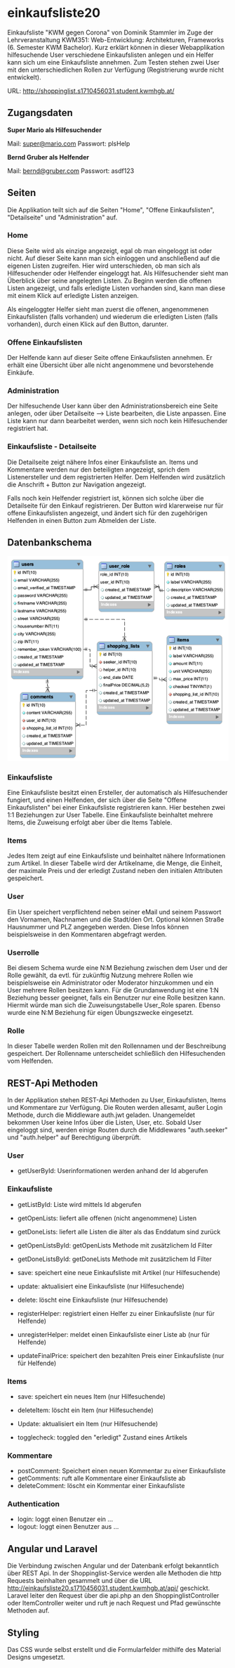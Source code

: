 # einkaufsliste20
Einkaufsliste "KWM gegen Corona" von Dominik Stammler im Zuge der Lehrveranstaltung KWM351: Web-Entwicklung: Architekturen, Frameworks (6. Semester KWM Bachelor). Kurz erklärt können in dieser Webapplikation hilfesuchende User verschiedene Einkaufslisten anlegen und ein Helfer kann sich um eine Einkaufsliste annehmen. Zum Testen stehen zwei User mit den unterschiedlichen Rollen zur Verfügung (Registrierung wurde nicht entwickelt). 

URL: http://shoppinglist.s1710456031.student.kwmhgb.at/

## Zugangsdaten
__Super Mario als Hilfesuchender__

Mail: super@mario.com 
Passwort: plsHelp

__Bernd Gruber als Helfender__

Mail: bernd@gruber.com
Passwort: asdf123


## Seiten 
Die Applikation teilt sich auf die Seiten "Home", "Offene Einkaufslisten", "Detailseite" und "Administration" auf. 

### Home
Diese Seite wird als einzige angezeigt, egal ob man eingeloggt ist oder nicht. Auf dieser Seite kann man sich einloggen und anschließend auf die eigenen Listen zugreifen. Hier wird unterschieden, ob man sich als Hilfesuchender oder Helfender eingeloggt hat. Als Hilfesuchender sieht man Überblick über seine angelegten Listen. Zu Beginn werden die offenen Listen angezeigt, und falls erledigte Listen vorhanden sind, kann man diese mit einem Klick auf erledigte Listen anzeigen.

Als eingeloggter Helfer sieht man zuerst die offenen, angenommenen Einkaufslisten (falls vorhanden) und wiederum die erledigten Listen (falls vorhanden), durch einen Klick auf den Button, darunter.  

### Offene Einkaufslisten
Der Helfende kann auf dieser Seite offene Einkaufslisten annehmen. Er erhält eine Übersicht über alle nicht angenommene und bevorstehende Einkäufe.  

### Administration
Der hilfesuchende User kann über den Administrationsbereich eine Seite anlegen, oder über Detailseite --> Liste bearbeiten, die Liste anpassen. Eine Liste kann nur dann bearbeitet werden, wenn sich noch kein Hilfesuchender registriert hat. 

### Einkaufsliste - Detailseite
Die Detailseite zeigt nähere Infos einer Einkaufsliste an. Items und Kommentare werden nur den beteiligten angezeigt, sprich dem Listenersteller und dem registrierten Helfer. Dem Helfenden wird zusätzlich die Anschrift + Button zur Navigation angezeigt.

Falls noch kein Helfender registriert ist, können sich solche über die Detailseite für den Einkauf registrieren. Der Button wird klarerweise nur für offene Einkaufslisten angezeigt, und ändert sich für den zugehörigen Helfenden in einen Button zum Abmelden der Liste. 


## Datenbankschema
![alt text](https://github.com/dstammler/einkaufsliste20/blob/master/model_er.png "ER Diagram")

### Einkaufsliste
Eine Einkaufsliste besitzt einen Ersteller, der automatisch als Hilfesuchender fungiert, und einen Helfenden, der sich über die Seite "Offene Einkaufslisten" bei einer Einkaufsliste registrieren kann. Hier bestehen zwei 1:1 Beziehungen zur User Tabelle.
Eine Einkaufsliste beinhaltet mehrere Items, die Zuweisung erfolgt aber über die Items Tablele. 

### Items
Jedes Item zeigt auf eine Einkaufsliste und beinhaltet nähere Informationen zum Artikel. In dieser Tabelle wird der Artikelname, die Menge, die Einheit, der maximale Preis und der erledigt Zustand neben den initialen Attributen gespeichert. 

### User
Ein User speichert verpflichtend neben seiner eMail und seinem Passwort den Vornamen, Nachnamen und die Stadt/den Ort. Optional können Straße Hausnummer und PLZ angegeben werden. Diese Infos können beispielsweise in den Kommentaren abgefragt werden. 


### Userrolle
Bei diesem Schema wurde eine N:M Beziehung zwischen dem User und der Rolle gewählt, da evtl. für zukünftig Nutzung mehrere Rollen wie beispielsweise ein Administrator oder Moderator hinzukommen und ein User mehrere Rollen besitzen kann. Für die Grundanwendung ist eine 1:N Beziehung besser geeignet, falls ein Benutzer nur eine Rolle besitzen kann. Hiermit würde man sich die Zuweisungstabelle User_Role sparen. Ebenso wurde eine N:M Beziehung für eigen Übungszwecke eingesetzt. 


### Rolle
In dieser Tabelle werden Rollen mit den Rollennamen und der Beschreibung gespeichert. Der Rollenname unterscheidet schließlich den Hilfesuchenden vom Helfenden. 

## REST-Api Methoden
In der Applikation stehen REST-Api Methoden zu User, Einkaufslisten, Items und Kommentare zur Verfügung. Die Routen werden allesamt, außer Login Methode, durch die Middleware auth.jwt geladen. Unangemeldet bekommen User keine Infos über die Listen, User, etc. Sobald User eingeloggt sind, werden einige Routen durch die Middlewares "auth.seeker" und "auth.helper" auf Berechtigung überprüft. 

### User
* getUserById: Userinformationen werden anhand der Id abgerufen

### Einkaufsliste
* getListById: Liste wird mittels Id abgerufen
* getOpenLists: liefert alle offenen (nicht angenommene) Listen
* getDoneLists: liefert alle Listen die älter als das Enddatum sind zurück
* getOpenListsById: getOpenLists Methode mit zusätzlichem Id Filter
* getDoneListsById: getDoneLists Methode mit zusätzlichem Id Filter

* save: speichert eine neue Einkaufsliste mit Artikel (nur Hilfesuchende)
* update: aktualisiert eine Einkaufsliste (nur Hilfesuchende)
* delete: löscht eine Einkaufsliste (nur Hilfesuchende)

* registerHelper: registriert einen Helfer zu einer Einkaufsliste (nur für Helfende)
* unregisterHelper: meldet einen Einkaufsliste einer Liste ab (nur für Helfende)
* updateFinalPrice: speichert den bezahlten Preis einer Einkaufsliste (nur für Helfende)

### Items
* save: speichert ein neues Item (nur Hilfesuchende)
* deleteItem: löscht ein Item (nur Hilfesuchende)
* Update: aktualisiert ein Item (nur Hilfesuchende)

* togglecheck: toggled den "erledigt" Zustand eines Artikels

### Kommentare
* postComment: Speichert einen neuen Kommentar zu einer Einkaufsliste
* getComments: ruft alle Kommentare einer Einkaufsliste ab
* deleteComment: löscht ein Kommentar einer Einkaufsliste 

### Authentication
* login: loggt einen Benutzer ein ...
* logout: loggt einen Benutzer aus ...

## Angular und Laravel
Die Verbindung zwischen Angular und der Datenbank erfolgt bekanntlich über REST Api. In der Shoppinglist-Service werden alle Methoden die http Requests beinhalten gesammelt und über die URL http://einkaufsliste20.s1710456031.student.kwmhgb.at/api/ geschickt. Laravel leiter den Request über die api.php an den ShoppinglistController oder ItemController weiter und ruft je nach Request und Pfad gewünschte Methoden auf.  

## Styling
Das CSS wurde selbst erstellt und die Formularfelder mithilfe des Material Designs umgesetzt. 
